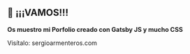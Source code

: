 ## 🚀 ¡¡¡VAMOS!!!

**Os muestro mi Porfolio creado con Gatsby JS y mucho CSS**

Visítalo: sergioarmenteros.com
